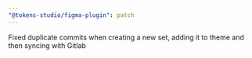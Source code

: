 ```yaml
---
"@tokens-studio/figma-plugin": patch
---
```


Fixed duplicate commits when creating a new set, adding it to theme and then syncing with Gitlab
